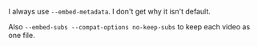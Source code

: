 I always use `--embed-metadata`. I don't get why it isn't default.

Also `--embed-subs --compat-options no-keep-subs` to keep each video as one file.
